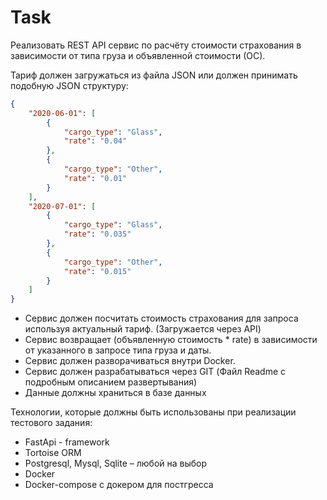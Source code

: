 # Task

Реализовать REST API сервис по расчёту стоимости страхования в зависимости от типа груза и объявленной стоимости (ОС).

Тариф должен загружаться из файла JSON или должен принимать подобную JSON структуру:

```json
{
    "2020-06-01": [
        {
            "cargo_type": "Glass",
            "rate": "0.04"
        },
        {
            "cargo_type": "Other",
            "rate": "0.01"
        }
    ],
    "2020-07-01": [
        {
            "cargo_type": "Glass",
            "rate": "0.035"
        },
        {
            "cargo_type": "Other",
            "rate": "0.015"
        }
    ]
}
```

- Сервис должен посчитать стоимость страхования для запроса используя актуальный тариф. (Загружается через API)
- Сервис возвращает (объявленную стоимость \* rate) в зависимости от указанного в запросе типа груза и даты.
- Сервис должен разворачиваться внутри Docker.
- Сервис должен разрабатываться через GIT (Файл Readme с подробным описанием развертывания)
- Данные должны храниться в базе данных

Технологии, которые должны быть использованы при реализации тестового задания:

- FastApi - framework
- Tortoise ORM
- Postgresql, Mysql, Sqlite – любой на выбор
- Docker
- Docker-compose с докером для постгресса
